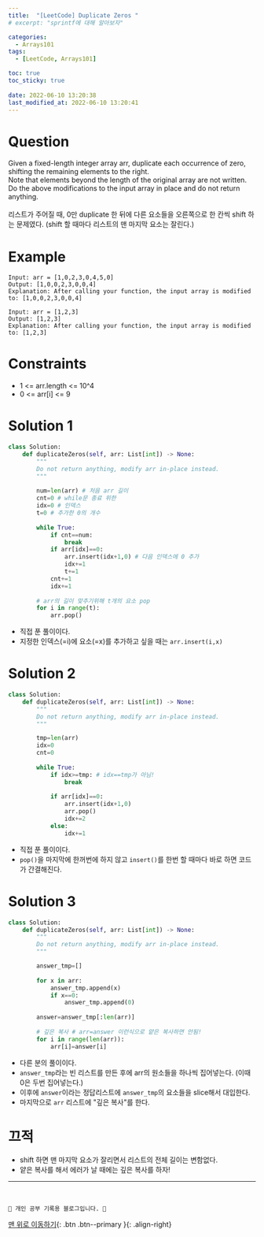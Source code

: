 ```yaml
---
title:  "[LeetCode] Duplicate Zeros "
# excerpt: "sprintf에 대해 알아보자"

categories:
  - Arrays101
tags:
  - [LeetCode, Arrays101]

toc: true
toc_sticky: true
 
date: 2022-06-10 13:20:38
last_modified_at: 2022-06-10 13:20:41
---
```


# Question
Given a fixed-length integer array arr, duplicate each occurrence of zero, shifting the remaining elements to the right.<br>
Note that elements beyond the length of the original array are not written. Do the above modifications to the input array in place and do not return anything.<br><br>
리스트가 주어질 때, 0만 duplicate 한 뒤에 다른 요소들을 오른쪽으로 한 칸씩 shift 하는 문제였다. (shift 할 때마다 리스트의 맨 마지막 요소는 잘린다.)

# Example
```
Input: arr = [1,0,2,3,0,4,5,0]
Output: [1,0,0,2,3,0,0,4]
Explanation: After calling your function, the input array is modified to: [1,0,0,2,3,0,0,4]
```
```
Input: arr = [1,2,3]
Output: [1,2,3]
Explanation: After calling your function, the input array is modified to: [1,2,3]
```

# Constraints
- 1 <= arr.length <= 10^4
- 0 <= arr[i] <= 9

# Solution 1
```py   
class Solution:
    def duplicateZeros(self, arr: List[int]) -> None:
        """
        Do not return anything, modify arr in-place instead.
        """
        
        num=len(arr) # 처음 arr 길이
        cnt=0 # while문 종료 위한
        idx=0 # 인덱스
        t=0 # 추가한 0의 개수
        
        while True:
            if cnt==num:
                break
            if arr[idx]==0:
                arr.insert(idx+1,0) # 다음 인덱스에 0 추가
                idx+=1
                t+=1
            cnt+=1
            idx+=1
                
        # arr의 길이 맞추기위해 t개의 요소 pop
        for i in range(t):
            arr.pop()
```
- 직접 푼 풀이이다.
- 지정한 인덱스(=i)에 요소(=x)를 추가하고 싶을 때는 `arr.insert(i,x)`

# Solution 2
```py   
class Solution:
    def duplicateZeros(self, arr: List[int]) -> None:
        """
        Do not return anything, modify arr in-place instead.
        """

        tmp=len(arr)
        idx=0
        cnt=0
        
        while True:
            if idx>=tmp: # idx==tmp가 아님!
                break
                
            if arr[idx]==0:
                arr.insert(idx+1,0)
                arr.pop()
                idx+=2
            else:
                idx+=1
```
- 직접 푼 풀이이다.
- `pop()`을 마지막에 한꺼번에 하지 않고 `insert()`를 한번 할 때마다 바로 하면 코드가 간결해진다.

# Solution 3
```py
class Solution:
    def duplicateZeros(self, arr: List[int]) -> None:
        """
        Do not return anything, modify arr in-place instead.
        """

        answer_tmp=[]
        
        for x in arr:
            answer_tmp.append(x)
            if x==0:
                answer_tmp.append(0)
            
        answer=answer_tmp[:len(arr)]
        
        # 깊은 복사 # arr=answer 이런식으로 얕은 복사하면 안됨!
        for i in range(len(arr)):
            arr[i]=answer[i]
```
- 다른 분의 풀이이다.
- `answer_tmp`라는 빈 리스트를 만든 후에 arr의 원소들을 하나씩 집어넣는다. (이때 0은 두번 집어넣는다.)
- 이후에 `answer`이라는 정답리스트에 `answer_tmp`의 요소들을 slice해서 대입한다.
- 마지막으로 `arr` 리스트에 "깊은 복사"를 한다.

# 끄적
- shift 하면 맨 마지막 요소가 잘리면서 리스트의 전체 길이는 변함없다.
- 얕은 복사를 해서 에러가 날 때에는 깊은 복사를 하자!

***
<br>

    💛 개인 공부 기록용 블로그입니다. 👻

[맨 위로 이동하기](#){: .btn .btn--primary }{: .align-right}